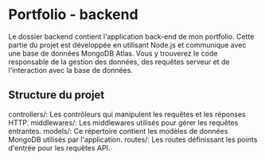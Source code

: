 # Portfolio - backend

Le dossier backend contient l'application back-end de mon portfolio. Cette partie du projet est développée en utilisant Node.js et communique avec une base de données MongoDB Atlas. Vous y trouverez le code responsable de la gestion des données, des requêtes serveur et de l'interaction avec la base de données.

## Structure du projet

controllers/: Les contrôleurs qui manipulent les requêtes et les réponses HTTP.
middlewares/: Les middlewares utilisés pour gérer les requêtes entrantes.
models/: Ce répertoire contient les modèles de données MongoDB utilisés par l'application.
routes/: Les routes définissant les points d'entrée pour les requêtes API.
